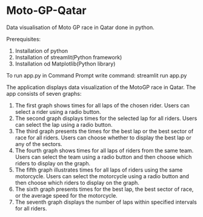 # Moto-GP-Qatar
Data visualisation of Moto GP race in Qatar done in python.

Prerequisites:

1. Installation of python
2. Installation of streamlit(Python framework)
3. Installation od Matplotlib(Python library)


To run app.py in Command Prompt write command: streamlit run app.py

The application displays data visualization of the MotoGP race in Qatar. The app consists of seven graphs:

1. The first graph shows times for all laps of the chosen rider. Users can select a rider using a radio button.
2. The second graph displays times for the selected lap for all riders. Users can select the lap using a radio button.
3. The third graph presents the times for the best lap or the best sector of race for all riders. Users can choose whether to display the best lap or any of the sectors.
4. The fourth graph shows times for all laps of riders from the same team. Users can select the team using a radio button and then choose which riders to display on the graph.
5. The fifth graph illustrates times for all laps of riders using the same motorcycle. Users can select the motorcycle using a radio button and then choose which riders to display on the graph.
6. The sixth graph presents times for the best lap, the best sector of race, or the average speed for the motorcycle.
7. The seventh graph displays the number of laps within specified intervals for all riders.




